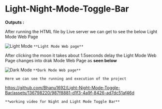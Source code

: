 # Light-Night-Mode-Toggle-Bar
**Outputs :**

After running the HTML file by Live server we can get to see the below Light Mode Web Page

![Light Mode](https://github.com/Bhanu1692/Light-Night-Mode-Toggle-Bar/assets/136798220/2196c870-deeb-4387-9e34-c7beb5ce4af0)
`**Light Mode Web page**`

After clicking the moon it takes about 1.5seconds delay the Light Mode Web Page changes into drak Mode Web Page as **seen below**

![Dark Mode ](https://github.com/Bhanu1692/Light-Night-Mode-Toggle-Bar/assets/136798220/4afb200b-e630-45af-9758-17ca81fef040)
`**Dark Mode Web page**`

`Here we can see the running and execution of the project`

https://github.com/Bhanu1692/Light-Night-Mode-Toggle-Bar/assets/136798220/987f8881-d1f3-4a9f-8426-ad7dc51af46d

`**working video for Night and Light Mode Toggle Bar**`

